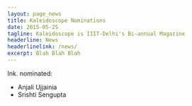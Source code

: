 ```yaml
---
layout: page_news
title: Kaleidoscope Nominations
date: 2015-05-25
tagline: Kaleidoscope is IIIT-Delhi's Bi-annual Magazine 
headerline: News
headerlinelink: /news/
excerpt: Blah Blah Blah
---
```

Ink. nominated:

* Anjali Ujjainia
* Srishti Sengupta
